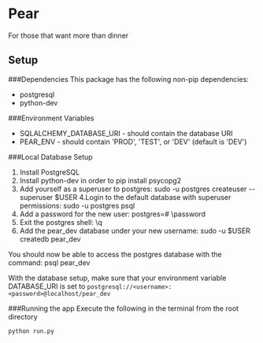 Pear
===============

For those that want more than dinner


Setup
----------------------
###Dependencies
This package has the following non-pip dependencies:
+ postgresql
+ python-dev

###Environment Variables
+ SQLALCHEMY_DATABASE_URI - should contain the database URI
+ PEAR_ENV - should contain 'PROD', 'TEST', or 'DEV' (default is 'DEV')

###Local Database Setup
1. Install PostgreSQL
2. Install python-dev in order to pip install psycopg2
3. Add yourself as a superuser to postgres: sudo -u postgres createuser --superuser $USER
4.Login to the default database with superuser permissions: sudo -u postgres psql
5. Add a password for the new user: postgres=# \password <username>
6. Exit the postgres shell: \q
7. Add the pear_dev database under your new username: sudo -u $USER createdb pear_dev

You should now be able to access the postgres database with the command: psql pear_dev

With the database setup, make sure that your environment variable DATABASE_URI is set to ```postgresql://<username>:<password>@localhost/pear_dev```

###Running the app
Execute the following in the terminal from the root directory
```
python run.py
```
